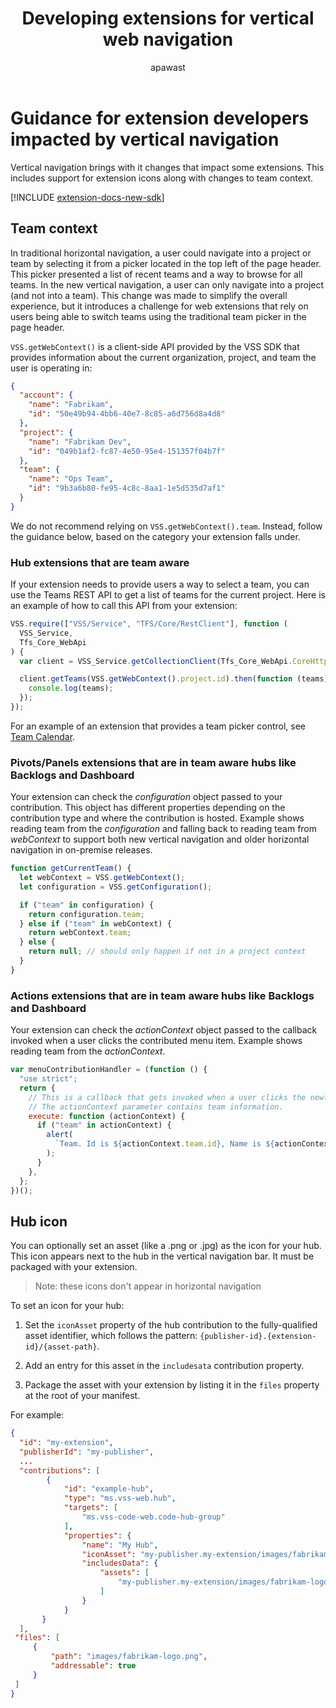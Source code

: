 ﻿---
ms.technology: devops-ecosystem
title: Developing extensions for vertical web navigation
description: Guidance for developing extensions to be used with vertical web navigation
ms.assetid: 3fa22433-150b-428c-8e10-3ffb4d832c20
ms.topic: conceptual
monikerRange: "azure-devops"
ms.author: apawast
author: apawast
ms.date: 10/02/2019
---

# Guidance for extension developers impacted by vertical navigation

Vertical navigation brings with it changes that impact some extensions. This includes support for extension icons along with changes to team context.

[!INCLUDE [extension-docs-new-sdk](../../includes/extension-docs-new-sdk.md)]

## Team context

In traditional horizontal navigation, a user could navigate into a project or team by selecting it from a picker located in the top left of the page header. This picker presented a list of recent teams and a way to browse for all teams. In the new vertical navigation, a user can only navigate into a project (and not into a team). This change was made to simplify the overall experience, but it introduces a challenge for web extensions that rely on users being able to switch teams using the traditional team picker in the page header.

`VSS.getWebContext()` is a client-side API provided by the VSS SDK that provides information about the current organization, project, and team the user is operating in:

```json
{
  "account": {
    "name": "Fabrikam",
    "id": "50e49b94-4bb6-40e7-8c85-a6d756d8a4d8"
  },
  "project": {
    "name": "Fabrikam Dev",
    "id": "049b1af2-fc87-4e50-95e4-151357f04b7f"
  },
  "team": {
    "name": "Ops Team",
    "id": "9b3a6b80-fe95-4c8c-8aa1-1e5d535d7af1"
  }
}
```

We do not recommend relying on `VSS.getWebContext().team`. Instead, follow the guidance below, based on the category your extension falls under.

### Hub extensions that are team aware

If your extension needs to provide users a way to select a team, you can use the Teams REST API to get a list of teams for the current project. Here is an example of how to call this API from your extension:

```javascript
VSS.require(["VSS/Service", "TFS/Core/RestClient"], function (
  VSS_Service,
  Tfs_Core_WebApi
) {
  var client = VSS_Service.getCollectionClient(Tfs_Core_WebApi.CoreHttpClient4);

  client.getTeams(VSS.getWebContext().project.id).then(function (teams) {
    console.log(teams);
  });
});
```

For an example of an extension that provides a team picker control, see [Team Calendar](https://github.com/Microsoft/vsts-team-calendar).

### Pivots/Panels extensions that are in team aware hubs like Backlogs and Dashboard

Your extension can check the _configuration_ object passed to your contribution. This object has different properties depending on the contribution type and where the contribution is hosted. Example shows reading team from the _configuration_ and falling back to reading team from _webContext_ to support both new vertical navigation and older horizontal navigation in on-premise releases.

```javascript
function getCurrentTeam() {
  let webContext = VSS.getWebContext();
  let configuration = VSS.getConfiguration();

  if ("team" in configuration) {
    return configuration.team;
  } else if ("team" in webContext) {
    return webContext.team;
  } else {
    return null; // should only happen if not in a project context
  }
}
```

### Actions extensions that are in team aware hubs like Backlogs and Dashboard

Your extension can check the _actionContext_ object passed to the callback invoked when a user clicks the contributed menu item. Example shows reading team from the _actionContext_.

```javascript
var menuContributionHandler = (function () {
  "use strict";
  return {
    // This is a callback that gets invoked when a user clicks the newly contributed menu item
    // The actionContext parameter contains team information.
    execute: function (actionContext) {
      if ("team" in actionContext) {
        alert(
          `Team. Id is ${actionContext.team.id}, Name is ${actionContext.team.name}`
        );
      }
    },
  };
})();
```

## Hub icon

You can optionally set an asset (like a .png or .jpg) as the icon for your hub. This icon appears next to the hub in the vertical navigation bar. It must be packaged with your extension.

> Note: these icons don't appear in horizontal navigation

To set an icon for your hub:

1. Set the `iconAsset` property of the hub contribution to the fully-qualified asset identifier, which follows the pattern: `{publisher-id}.{extension-id}/{asset-path}`.

2. Add an entry for this asset in the `includesata` contribution property.

3. Package the asset with your extension by listing it in the `files` property at the root of your manifest.

For example:

```json
{
  "id": "my-extension",
  "publisherId": "my-publisher",
  ...
  "contributions": [
        {
            "id": "example-hub",
            "type": "ms.vss-web.hub",
            "targets": [
                "ms.vss-code-web.code-hub-group"
            ],
            "properties": {
                "name": "My Hub",
                "iconAsset": "my-publisher.my-extension/images/fabrikam-logo.png",
                "includesData": {
                    "assets": [
                        "my-publisher.my-extension/images/fabrikam-logo.png"
                    ]
                }
            }
       }
  ],
 "files": [
     {
         "path": "images/fabrikam-logo.png",
         "addressable": true
     }
 ]
}
```
